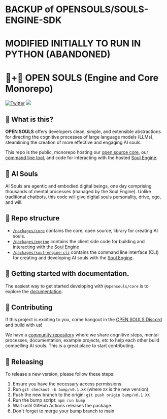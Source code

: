 # BACKUP of OPENSOULS/SOULS-ENGINE-SDK 
# MODIFIED INITIALLY TO RUN IN PYTHON (ABANDONED)

# 🤖+👱 OPEN SOULS (Engine and Core Monorepo)

[![Twitter](https://img.shields.io/twitter/url/https/twitter.com/OpenSoulsPBC.svg?style=social&label=Follow%20%40OpenSoulsPBC)](https://twitter.com/OpenSoulsPBC) [![](https://dcbadge.vercel.app/api/server/FCPcCUbw3p?compact=true&style=flat)](https://discord.gg/opensouls)

## 🤔 What is this?

**OPEN SOULS** offers developers clean, simple, and extensible abstractions for directing the cognitive processes of large language models (LLMs), steamlining the creation of more effective and engaging AI souls.

This repo is the public, monorepo hosting our [open source core](./packages/core), our [command line tool](./packages/soul-engine-cli/), and code for interacting with the hosted [Soul Engine](https://docs.souls.chat).

## 💫 AI Souls

AI Souls are agentic and embodied digital beings, one day comprising thousands of mental processes (managed by the Soul Engine). Unlike traditional chatbots, this code will give digital souls personality, drive, ego, and will.

## 📖 Repo structure

- [`/packages/core`](./packages/core) contains the core, open source, library for creating AI souls.
- [`/packages/engine`](./packages/engine) contains the client side code for building and interacting with the [Soul Engine](https://docs.souls.chat)
- [`/packages/soul-engine-cli`](./packages/soul-engine-cli/) contains the command line interface (CLI) for creating and developing AI souls with the [Soul Engine](https://docs.souls.chat).

## 🚀 Getting started with documentation.

The easiest way to get started developing with `@opensouls/core` is to explore the [documentation](https://docs.souls.chat/core).

## 👏 Contributing

If this project is exciting to you, come hangout in the [OPEN SOULS Discord](https://discord.gg/opensouls) and build with us!

We have a [community repository](https://github.com/opensouls/community) where we share cognitive steps, mental processes, documentation, example projects, etc to help each other build compelling AI souls. This is a great place to start contributing.

## 🚢 Releasing

To release a new version, please follow these steps:

1. Ensure you have the necessary access permissions.
1. Run `git checkout -b bump/v0.1.XX` (where `XX` is the new version)
1. Push the new branch to the origin: `git push origin bump/v0.1.XX`
1. Run the bump script: `npm run bump`
1. Wait until GitHub Actions releases the package.
1. Don't forget to merge your bump branch to main
